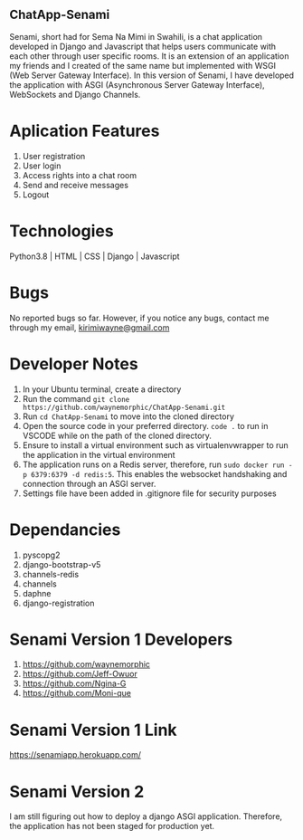 ## ChatApp-Senami
Senami, short had for Sema Na Mimi in Swahili, is a chat application developed in Django and Javascript that helps users communicate with each other through user specific rooms. It is an extension of an application my friends and I created of the same name but implemented with WSGI (Web Server Gateway Interface). In this version of Senami, I have developed the application with ASGI (Asynchronous Server Gateway Interface), WebSockets and Django Channels.

# Aplication Features
1. User registration
2. User login
3. Access rights into a chat room
4. Send and receive messages
5. Logout

# Technologies
Python3.8 | HTML | CSS | Django | Javascript 

# Bugs
No reported bugs so far. However, if you notice any bugs, contact me through my email, kirimiwayne@gmail.com

# Developer Notes
1. In your Ubuntu terminal, create a directory 
2. Run the command `git clone https://github.com/waynemorphic/ChatApp-Senami.git`
3. Run `cd ChatApp-Senami` to move into the cloned directory
4. Open the source code in your preferred directory. `code .` to run in VSCODE while on the path of the cloned directory.
5. Ensure to install a virtual environment such as virtualenvwrapper to run the application in the virtual environment
6. The application runs on a Redis server, therefore, run `sudo docker run -p 6379:6379 -d redis:5`. This enables the websocket handshaking and connection through an ASGI server.
7. Settings file have been added in .gitignore file for security purposes

# Dependancies
1. pyscopg2
2. django-bootstrap-v5
3. channels-redis
4. channels
5. daphne
6. django-registration

# Senami Version 1 Developers
1. https://github.com/waynemorphic
2. https://github.com/Jeff-Owuor
3. https://github.com/Ngina-G
4. https://github.com/Moni-que

# Senami Version 1 Link
https://senamiapp.herokuapp.com/

# Senami Version 2
I am still figuring out how to deploy a django ASGI application. Therefore, the application has not been staged for production yet.


